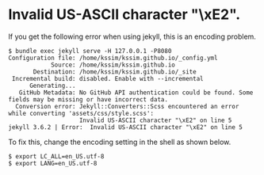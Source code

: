 # Invalid US-ASCII character "\xE2". 
If you get the following error when using jekyll, this is an encoding problem.  

```
$ bundle exec jekyll serve -H 127.0.0.1 -P8080
Configuration file: /home/kssim/kssim.github.io/_config.yml
            Source: /home/kssim/kssim.github.io
       Destination: /home/kssim/kssim.github.io/_site
 Incremental build: disabled. Enable with --incremental
      Generating...
   GitHub Metadata: No GitHub API authentication could be found. Some fields may be missing or have incorrect data.
  Conversion error: Jekyll::Converters::Scss encountered an error while converting 'assets/css/style.scss':
                    Invalid US-ASCII character "\xE2" on line 5
jekyll 3.6.2 | Error:  Invalid US-ASCII character "\xE2" on line 5
```

To fix this, change the encoding setting in the shell as shown below.  

```
$ export LC_ALL=en_US.utf-8
$ export LANG=en_US.utf-8
```
